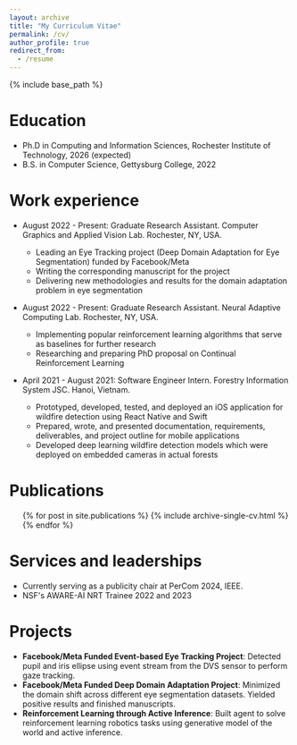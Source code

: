 ```yaml
---
layout: archive
title: "My Curriculum Vitae"
permalink: /cv/
author_profile: true
redirect_from:
  - /resume
---
```


{% include base_path %}

Education
======
* Ph.D in Computing and Information Sciences, Rochester Institute of Technology, 2026 (expected)
* B.S. in Computer Science, Gettysburg College, 2022

Work experience
======

* August 2022 - Present: Graduate Research Assistant. Computer Graphics and Applied Vision Lab. Rochester, NY, USA.
  * Leading an Eye Tracking project (Deep Domain Adaptation for Eye Segmentation) funded by Facebook/Meta
  * Writing the corresponding manuscript for the project
  * Delivering new methodologies and results for the domain adaptation problem in eye segmentation

* August 2022 - Present: Graduate Research Assistant. Neural Adaptive Computing Lab. Rochester, NY, USA.
  * Implementing popular reinforcement learning algorithms that serve as baselines for further research
  * Researching and preparing PhD proposal on Continual Reinforcement Learning

* April 2021 - August 2021: Software Engineer Intern. Forestry Information System JSC. Hanoi, Vietnam.
  * Prototyped, developed, tested, and deployed an iOS application for wildfire detection using React Native and Swift
  * Prepared, wrote, and presented documentation, requirements, deliverables, and project outline for mobile applications
  * Developed deep learning wildfire detection models which were deployed on embedded cameras in actual forests


<!-- * Summer 2015: Research Assistant
  * Github University
  * Duties included: Tagging issues
  * Supervisor: Professor Git -->

<!-- * Fall 2015: Research Assistant
  * Github University
  * Duties included: Merging pull requests
  * Supervisor: Professor Hub -->
  
<!-- Skills
======
* Skill 1
* Skill 2
  * Sub-skill 2.1
  * Sub-skill 2.2
  * Sub-skill 2.3
* Skill 3 -->

Publications
======
  <ul>{% for post in site.publications %}
    {% include archive-single-cv.html %}
  {% endfor %}</ul>
  
<!-- Talks
======
  <ul>{% for post in site.talks %}
    {% include archive-single-talk-cv.html %}
  {% endfor %}</ul> -->
<!--   
Teaching
======
  <ul>{% for post in site.teaching %}
    {% include archive-single-cv.html %}
  {% endfor %}</ul> -->
  
Services and leaderships
======
* Currently serving as a publicity chair at PerCom 2024, IEEE.
* NSF's AWARE-AI NRT Trainee 2022 and 2023

Projects
======
* **Facebook/Meta Funded Event-based Eye Tracking Project**: Detected pupil and iris ellipse using event stream from the DVS sensor to perform gaze tracking.
* **Facebook/Meta Funded Deep Domain Adaptation Project**: Minimized the domain shift across different eye segmentation datasets. Yielded positive results and finished manuscripts.
* **Reinforcement Learning through Active Inference**: Built agent to solve reinforcement learning robotics tasks using generative model of the world and active inference.


